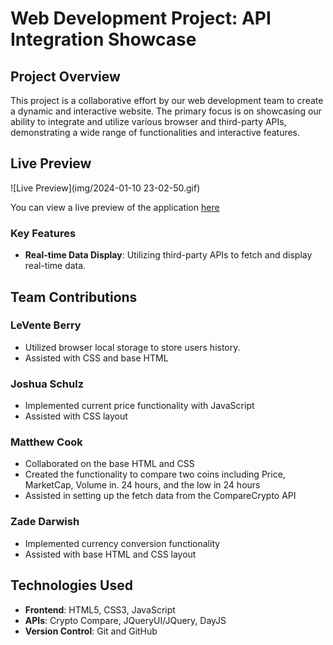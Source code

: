 # Web Development Project: API Integration Showcase

## Project Overview

This project is a collaborative effort by our web development team to create a dynamic and interactive website. The primary focus is on showcasing our ability to integrate and utilize various browser and third-party APIs, demonstrating a wide range of functionalities and interactive features.

## Live Preview

![Live Preview](img/2024-01-10 23-02-50.gif)

You can view a live preview of the application [here](https://hokage-216.github.io/the-A-team/)

### Key Features

- **Real-time Data Display**: Utilizing third-party APIs to fetch and display real-time data.

## Team Contributions

### LeVente Berry

- Utilized browser local storage to store users history.
- Assisted with CSS and base HTML

### Joshua Schulz

- Implemented current price functionality with JavaScript
- Assisted with CSS layout

### Matthew Cook

- Collaborated on the base HTML and CSS
- Created the functionality to compare two coins including Price, MarketCap, Volume in. 24 hours, and the low in 24 hours
- Assisted in setting up the fetch data from the CompareCrypto API

### Zade Darwish 

- Implemented currency conversion functionality
- Assisted with base HTML and CSS layout

## Technologies Used

- **Frontend**: HTML5, CSS3, JavaScript
- **APIs**: Crypto Compare, JQueryUI/JQuery, DayJS 
- **Version Control**: Git and GitHub


